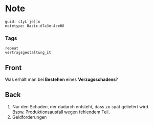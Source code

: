 # Note
```
guid: c1yL`je]]o
notetype: Basic-d7a3e-4ce08
```

### Tags
```
repeat
vertragsgestaltung_it
```

## Front
Was erhält man bei <b>Bestehen</b> eines <b>Verzugsschadens</b>?

## Back
<ol>
  <li>Nur den Schaden, der dadurch entsteht, dass zu spät geliefert
  wird. Bspw. Produktionsausfall wegen fehlendem Teil.
  <li>Geldforderungen
</ol>
